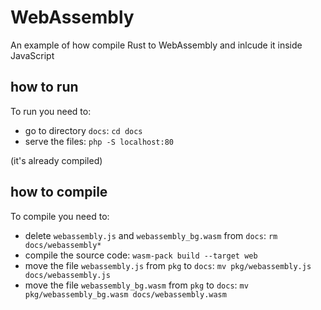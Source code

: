 # WebAssembly
An example of how compile Rust to WebAssembly and inlcude it inside JavaScript

## how to run
To run you need to:
* go to directory `docs`: `cd docs`
* serve the files: `php -S localhost:80`

(it's already compiled)

## how to compile
To compile you need to:
* delete `webassembly.js` and `webassembly_bg.wasm` from `docs`: `rm docs/webassembly*`
* compile the source code: `wasm-pack build --target web`
* move the file `webassembly.js` from `pkg` to `docs`: `mv pkg/webassembly.js docs/webassembly.js`
* move the file `webassembly_bg.wasm` from `pkg` to `docs`: `mv pkg/webassembly_bg.wasm docs/webassembly.wasm`